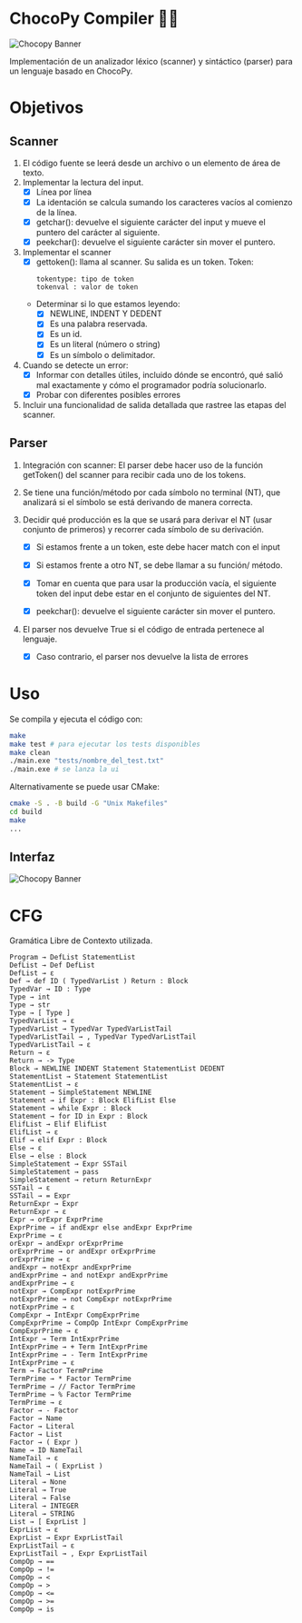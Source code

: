 
# ChocoPy Compiler 🍫🐍

![Chocopy Banner](https://i.postimg.cc/NFWFJRty/chocopybanner.png)

Implementación de un analizador léxico (scanner) y sintáctico (parser) para un lenguaje basado en ChocoPy.
# Objetivos
## Scanner
1. El código fuente se leerá desde un archivo o un elemento de área de texto.
2. Implementar la lectura del input.
    - [x] Línea por línea
    - [x] La identación se calcula sumando los caracteres vacíos al comienzo de la línea.
    - [x] getchar(): devuelve el siguiente carácter del input y mueve el puntero del carácter al siguiente.
    - [x] peekchar(): devuelve el siguiente carácter sin mover el puntero. 

3. Implementar el scanner
    - [x] gettoken(): llama al scanner. Su salida es un token.
        Token:
        ```
        tokentype: tipo de token 
        tokenval : valor de token
        ```
    - Determinar si lo que estamos leyendo:
        - [x] NEWLINE, INDENT  Y DEDENT
        - [x] Es una palabra reservada.
        - [x] Es un id.
        - [x] Es un literal (número o string)
        - [x] Es un símbolo o delimitador.

4. Cuando se detecte un error:
    - [x] Informar con detalles útiles, incluido dónde se encontró, qué salió mal exactamente y cómo el programador podría solucionarlo.
    - [x] Probar con diferentes posibles errores  

5. Incluir una funcionalidad de salida detallada que rastree las etapas del scanner.

## Parser
1. Integración con scanner: El parser debe hacer uso de la función getToken() del scanner para recibir cada uno de los tokens.
2. Se tiene una función/método por cada símbolo no terminal (NT), que analizará si el símbolo se está derivando de manera correcta.
3. Decidir qué producción es la que se usará para derivar el NT (usar conjunto de primeros) y recorrer cada símbolo de su derivación.

    - [x] Si estamos frente a un token, este debe hacer match con el input
    - [x] Si estamos frente a otro NT, se debe llamar a su función/ método.
    - [x] Tomar en cuenta que para usar la producción vacía, el siguiente
    token del input debe estar en el conjunto de siguientes del NT.

    - [x] peekchar(): devuelve el siguiente carácter sin mover el puntero. 

3. El parser nos devuelve True si el código de entrada pertenece al lenguaje.
    - [x] Caso contrario, el parser nos devuelve la lista de errores


# Uso

Se compila y ejecuta el código con: 

```bash
make
make test # para ejecutar los tests disponibles
make clean
./main.exe "tests/nombre_del_test.txt"
./main.exe # se lanza la ui
```

Alternativamente se puede usar CMake:

```bash
cmake -S . -B build -G "Unix Makefiles"
cd build
make
...
```
## Interfaz

![Chocopy Banner](https://i.postimg.cc/6QqD5d07/usage-Console.png)




# CFG
Gramática Libre de Contexto utilizada.
```plaintext
Program → DefList StatementList
DefList → Def DefList
DefList → ε
Def → def ID ( TypedVarList ) Return : Block
TypedVar → ID : Type
Type → int
Type → str
Type → [ Type ]
TypedVarList → ε
TypedVarList → TypedVar TypedVarListTail
TypedVarListTail → , TypedVar TypedVarListTail
TypedVarListTail → ε
Return → ε
Return → -> Type
Block → NEWLINE INDENT Statement StatementList DEDENT
StatementList → Statement StatementList
StatementList → ε
Statement → SimpleStatement NEWLINE
Statement → if Expr : Block ElifList Else
Statement → while Expr : Block
Statement → for ID in Expr : Block
ElifList → Elif ElifList
ElifList → ε
Elif → elif Expr : Block
Else → ε
Else → else : Block
SimpleStatement → Expr SSTail
SimpleStatement → pass
SimpleStatement → return ReturnExpr
SSTail → ε
SSTail → = Expr
ReturnExpr → Expr
ReturnExpr → ε
Expr → orExpr ExprPrime
ExprPrime → if andExpr else andExpr ExprPrime
ExprPrime → ε
orExpr → andExpr orExprPrime
orExprPrime → or andExpr orExprPrime
orExprPrime → ε
andExpr → notExpr andExprPrime
andExprPrime → and notExpr andExprPrime
andExprPrime → ε
notExpr → CompExpr notExprPrime
notExprPrime → not CompExpr notExprPrime
notExprPrime → ε
CompExpr → IntExpr CompExprPrime
CompExprPrime → CompOp IntExpr CompExprPrime
CompExprPrime → ε
IntExpr → Term IntExprPrime
IntExprPrime → + Term IntExprPrime
IntExprPrime → - Term IntExprPrime
IntExprPrime → ε
Term → Factor TermPrime
TermPrime → * Factor TermPrime
TermPrime → // Factor TermPrime
TermPrime → % Factor TermPrime
TermPrime → ε
Factor → - Factor
Factor → Name
Factor → Literal
Factor → List
Factor → ( Expr )
Name → ID NameTail
NameTail → ε
NameTail → ( ExprList )
NameTail → List
Literal → None
Literal → True
Literal → False
Literal → INTEGER
Literal → STRING
List → [ ExprList ]
ExprList → ε
ExprList → Expr ExprListTail
ExprListTail → ε
ExprListTail → , Expr ExprListTail
CompOp → ==
CompOp → !=
CompOp → <
CompOp → >
CompOp → <=
CompOp → >=
CompOp → is
```